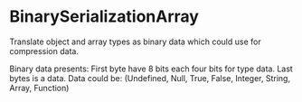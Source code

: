 # BinarySerializationArray
Translate object and array types as binary data which could use for compression data.

Binary data presents:
First byte have 8 bits each four bits for type data.
Last bytes is a data. Data could be: (Undefined, Null, True, False, Integer, String, Array, Function)
